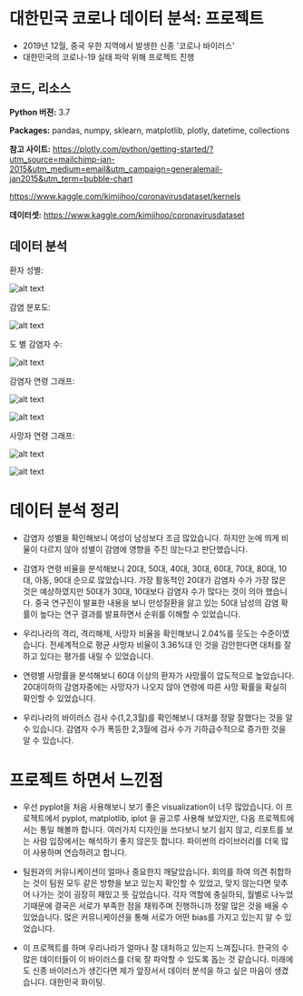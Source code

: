 #  대한민국 코로나 데이터 분석: 프로젝트

* 2019년 12월, 중국 우한 지역에서 발생한 신종 '코로나 바이러스'
* 대한민국의 코로나-19 실태 파악 위해 프로젝트 진행 



## 코드, 리소스

**Python 버젼:** 3.7

**Packages:** pandas, numpy, sklearn, matplotlib, plotly, datetime, collections

**참고 사이트:** https://plotly.com/python/getting-started/?utm_source=mailchimp-jan-2015&utm_medium=email&utm_campaign=generalemail-jan2015&utm_term=bubble-chart

https://www.kaggle.com/kimjihoo/coronavirusdataset/kernels

**데이터셋:** https://www.kaggle.com/kimjihoo/coronavirusdataset


## 데이터 분석


환자 성별:

![alt text](https://github.com/jaek1997/corona_analysis_proj/blob/master/gender_corona%20graph.png)

감염 분포도: 

![alt text](https://github.com/jaek1997/corona_analysis_proj/blob/master/corona_korea_map.png)

도 별 감염자 수: 

![alt text](https://github.com/jaek1997/corona_analysis_proj/blob/master/province_corona.png)

감염자 연령 그래프: 

![alt text](https://github.com/jaek1997/corona_analysis_proj/blob/master/infected_age.png)
 

![alt text](https://github.com/jaek1997/corona_analysis_proj/blob/master/rid_graph.png)


사망자 연령 그래프: 

![alt text](https://github.com/jaek1997/corona_analysis_proj/blob/master/age_decease.png)


 
![alt text](https://github.com/jaek1997/corona_analysis_proj/blob/master/jan_feb_march.png)


# 데이터 분석 정리 

* 감염자 성별을 확인해보니 여성이 남성보다 조금 많았습니다. 하지만 눈에 띄게 비율이 다르지 않아 성별이 감염에 영향을 주진 않는다고 판단했습니다. 

* 감염자 연령 비율을 분석해보니 20대, 50대, 40대, 30대, 60대, 70대, 80대, 10대, 아동, 90대 순으로 많았습니다. 가장 활동적인 20대가 감염자 수가 가장 많은 것은 예상하였지만 50대가 30대, 10대보다 감염자 수가 많다는 것이 의아 했습니다. 중국 연구진이 발표한 내용을 보니 만성질환을 앓고 있는 50대 남성의 감염 확률이 높다는 연구 결과를 발표하면서 순위를 이해할 수 있었습니다. 

* 우리나라의 격리, 격리해제, 사망자 비율을 확인해보니 2.04%를 웃도는 수준이였습니다. 전세계적으로 평균 사망자 비율이 3.36%대 인 것을 감안한다면 대처를 잘하고 있다는 평가를 내릴 수 있었습니다. 

* 연령별 사망률을 분석해보니 60대 이상의 환자가 사망률이 압도적으로 높았습니다. 20대이하의 감염자중에는 사망자가 나오지 않아 연령에 따른 사망 확률을 확실히 확인할 수 있었습니다.  

* 우리나라의 바이러스 검사 수(1,2,3월)를 확인해보니 대처를 정말 잘했다는 것을 알 수 있습니다. 감염자 수가 폭등한 2,3월에 검사 수가 기하급수적으로 증가한 것을 알 수 있습니다.  

# 프로젝트 하면서 느낀점

* 우선 pyplot을 처음 사용해보니 보기 좋은 visualization이 너무 많았습니다. 이 프로젝트에서 pyplot, matplotlib, iplot 을 골고루 사용해 보았지만, 다음 프로젝트에서는 통일 해볼까 합니다. 여러가지 디자인을 쓰다보니 보기 쉽지 않고, 리포트를 보는 사람 입장에서는 해석하기 좋지 않은듯 합니다. 파이썬의 라이브러리를 더욱 많이 사용하며 연습하려고 합니다. 

* 팀원과의 커뮤니케이션이 얼마나 중요한지 깨달았습니다. 회의를 하여 의견 취합하는 것이 팀원 모두 같은 방향을 보고 있는지 확인할 수 있었고, 맞지 않는다면 맞추어 나가는 것이 굉장히 재밌고 뜻 깊었습니다. 각자 역할에 충실하되, 월별로 나누었기때문에 결국은 서로가 부족한 점을 채워주며 진행하니까 정말 많은 것을 배울 수 있었습니다. 많은 커뮤니케이션을 통해 서로가 어떤 bias를 가지고 있는지 알 수 있었습니다. 

* 이 프로젝트를 하며 우리나라가 얼마나 잘 대처하고 있는지 느껴집니다. 한국의 수많은 데이터들이 이 바이러스를 더욱 잘 파악할 수 있도록 돕는 것 같습니다. 미래에도 신종 바이러스가 생긴다면 제가 앞장서서 데이터 분석을 하고 싶은 마음이 생겼습니다. 대한민국 화이팅. 
